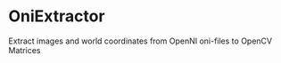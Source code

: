 OniExtractor
============

Extract images and world coordinates from OpenNI oni-files to OpenCV Matrices
